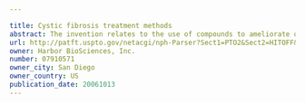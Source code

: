 ```yaml
---

title: Cystic fibrosis treatment methods
abstract: The invention relates to the use of compounds to ameliorate or treat an condition such as a cystic fibrosis, neutropenia or other exemplified conditions. Exemplary compounds that can be used include 3β-hydroxy-17β-aminoandrost-5-ene, 3β-hydroxy-16α-fluoro-17β-aminoandrost-5-ene, 3α-hydroxy-16α-fluoro-17β-aminoandrost-5-ene, 3β-hydroxy-16β-fluoro-17β-aminoandrost-5-ene, 1α,3β-dihydroxy-4α-fluoroandrost-5-ene-17-one, 1α,3β,17β-trihydroxy-4α-fluoroandrost-5-ene, 1β,3β-dihydroxy-6α-bromoandrost-5-ene, 1α-fluoro-3β,12α-dihydroxyandrost-5-ene-17-one, 1α-fluoro-3β,4α-dihydroxyandrost-5-ene and 4α-fluoro-3β,6α,17β-trihydroxyandrostane.
url: http://patft.uspto.gov/netacgi/nph-Parser?Sect1=PTO2&Sect2=HITOFF&p=1&u=%2Fnetahtml%2FPTO%2Fsearch-adv.htm&r=1&f=G&l=50&d=PALL&S1=07910571&OS=07910571&RS=07910571
owner: Harbor BioSciences, Inc.
number: 07910571
owner_city: San Diego
owner_country: US
publication_date: 20061013
---
```

